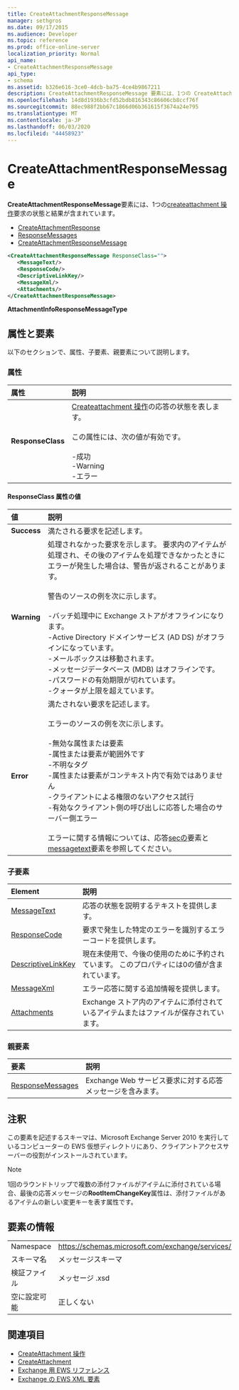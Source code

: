 ```yaml
---
title: CreateAttachmentResponseMessage
manager: sethgros
ms.date: 09/17/2015
ms.audience: Developer
ms.topic: reference
ms.prod: office-online-server
localization_priority: Normal
api_name:
- CreateAttachmentResponseMessage
api_type:
- schema
ms.assetid: b326e616-3ce0-4dcb-ba75-4ce4b9867211
description: CreateAttachmentResponseMessage 要素には、1つの CreateAttachment 操作要求の状態と結果が含まれています。
ms.openlocfilehash: 14d8d1936b3cfd52bdb816343c86606cb8ccf76f
ms.sourcegitcommit: 88ec988f2bb67c1866d06b361615f3674a24e795
ms.translationtype: MT
ms.contentlocale: ja-JP
ms.lasthandoff: 06/03/2020
ms.locfileid: "44458923"
---
```

# <a name="createattachmentresponsemessage"></a>CreateAttachmentResponseMessage

**CreateAttachmentResponseMessage**要素には、1つの[createattachment 操作](createattachment-operation.md)要求の状態と結果が含まれています。 
  
- [CreateAttachmentResponse](createattachmentresponse.md)
- [ResponseMessages](responsemessages.md)
- [CreateAttachmentResponseMessage](createattachmentresponsemessage.md)
  
```xml
<CreateAttachmentResponseMessage ResponseClass="">
   <MessageText/>
   <ResponseCode/>
   <DescriptiveLinkKey/>
   <MessageXml/>
   <Attachments/>
</CreateAttachmentResponseMessage>
```

**AttachmentInfoResponseMessageType**

## <a name="attributes-and-elements"></a>属性と要素

以下のセクションで、属性、子要素、親要素について説明します。
  
### <a name="attributes"></a>属性

|**属性**|**説明**|
|:-----|:-----|
|**ResponseClass** <br/> | [Createattachment 操作](createattachment-operation.md)の応答の状態を表します。 <br/><br/>この属性には、次の値が有効です。<br/><br/>-成功  <br/>-Warning  <br/>-エラー  <br/> |
   
#### <a name="responseclass-attribute-values"></a>ResponseClass 属性の値

|**値**|**説明**|
|:-----|:-----|
|**Success** <br/> |満たされる要求を記述します。  <br/> |
|**Warning** <br/> | 処理されなかった要求を示します。 要求内のアイテムが処理され、その後のアイテムを処理できなかったときにエラーが発生した場合は、警告が返されることがあります。<br/><br/>警告のソースの例を次に示します。<br/><br/>-バッチ処理中に Exchange ストアがオフラインになります。  <br/>-Active Directory ドメインサービス (AD DS) がオフラインになっています。  <br/>-メールボックスは移動されます。  <br/>-メッセージデータベース (MDB) はオフラインです。  <br/>-パスワードの有効期限が切れています。  <br/>-クォータが上限を超えています。  <br/> |
|**Error** <br/> | 満たされない要求を記述します。<br/><br/>エラーのソースの例を次に示します。  <br/><br/>-無効な属性または要素  <br/>-属性または要素が範囲外です  <br/>-不明なタグ  <br/>-属性または要素がコンテキスト内で有効ではありません  <br/>-クライアントによる権限のないアクセス試行  <br/>-有効なクライアント側の呼び出しに応答した場合のサーバー側エラー<br/><br/>  エラーに関する情報については、応答[secの](responsecode.md)要素と[messagetext](messagetext.md)要素を参照してください。  <br/> |
   
### <a name="child-elements"></a>子要素

|**Element**|**説明**|
|:-----|:-----|
|[MessageText](messagetext.md) <br/> |応答の状態を説明するテキストを提供します。  <br/> |
|[ResponseCode](responsecode.md) <br/> |要求で発生した特定のエラーを識別するエラーコードを提供します。  <br/> |
|[DescriptiveLinkKey](descriptivelinkkey.md) <br/> |現在未使用で、今後の使用のために予約されています。 このプロパティには0の値が含まれています。  <br/> |
|[MessageXml](messagexml.md) <br/> |エラー応答に関する追加情報を提供します。  <br/> |
|[Attachments](attachments-ex15websvcsotherref.md) <br/> |Exchange ストア内のアイテムに添付されているアイテムまたはファイルが保存されています。  <br/> |
   
### <a name="parent-elements"></a>親要素

|**要素**|**説明**|
|:-----|:-----|
|[ResponseMessages](responsemessages.md) <br/> |Exchange Web サービス要求に対する応答メッセージを含みます。  <br/> |
   
## <a name="remarks"></a>注釈

この要素を記述するスキーマは、Microsoft Exchange Server 2010 を実行しているコンピューターの EWS 仮想ディレクトリにあり、クライアントアクセスサーバーの役割がインストールされています。
  
> [!NOTE]
> 1回のラウンドトリップで複数の添付ファイルがアイテムに添付されている場合、最後の応答メッセージの**RootItemChangeKey**属性は、添付ファイルがあるアイテムの新しい変更キーを表す属性です。 
  
## <a name="element-information"></a>要素の情報

|||
|:-----|:-----|
|Namespace  <br/> |https://schemas.microsoft.com/exchange/services/2006/messages  <br/> |
|スキーマ名  <br/> |メッセージスキーマ  <br/> |
|検証ファイル  <br/> |メッセージ .xsd  <br/> |
|空に設定可能  <br/> |正しくない  <br/> |
   
## <a name="see-also"></a>関連項目

- [CreateAttachment 操作](createattachment-operation.md) 
- [CreateAttachment](createattachment.md)
- [Exchange 用 EWS リファレンス](ews-reference-for-exchange.md) 
- [Exchange の EWS XML 要素](ews-xml-elements-in-exchange.md)

